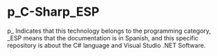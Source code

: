 # p_C-Sharp_ESP
p_ Indicates that this technology belongs to the programming category, _ESP means that the documentation is in Spanish, and this specific repository is about the C# language and Visual Studio .NET Software.
